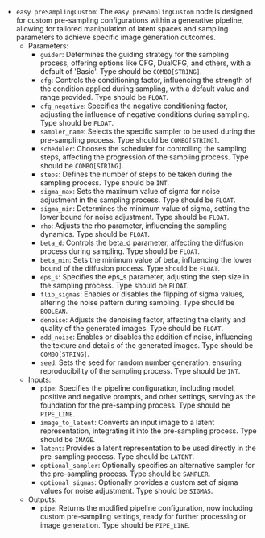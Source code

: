 - `easy preSamplingCustom`: The `easy preSamplingCustom` node is designed for custom pre-sampling configurations within a generative pipeline, allowing for tailored manipulation of latent spaces and sampling parameters to achieve specific image generation outcomes.
    - Parameters:
        - `guider`: Determines the guiding strategy for the sampling process, offering options like CFG, DualCFG, and others, with a default of 'Basic'. Type should be `COMBO[STRING]`.
        - `cfg`: Controls the conditioning factor, influencing the strength of the condition applied during sampling, with a default value and range provided. Type should be `FLOAT`.
        - `cfg_negative`: Specifies the negative conditioning factor, adjusting the influence of negative conditions during sampling. Type should be `FLOAT`.
        - `sampler_name`: Selects the specific sampler to be used during the pre-sampling process. Type should be `COMBO[STRING]`.
        - `scheduler`: Chooses the scheduler for controlling the sampling steps, affecting the progression of the sampling process. Type should be `COMBO[STRING]`.
        - `steps`: Defines the number of steps to be taken during the sampling process. Type should be `INT`.
        - `sigma_max`: Sets the maximum value of sigma for noise adjustment in the sampling process. Type should be `FLOAT`.
        - `sigma_min`: Determines the minimum value of sigma, setting the lower bound for noise adjustment. Type should be `FLOAT`.
        - `rho`: Adjusts the rho parameter, influencing the sampling dynamics. Type should be `FLOAT`.
        - `beta_d`: Controls the beta_d parameter, affecting the diffusion process during sampling. Type should be `FLOAT`.
        - `beta_min`: Sets the minimum value of beta, influencing the lower bound of the diffusion process. Type should be `FLOAT`.
        - `eps_s`: Specifies the eps_s parameter, adjusting the step size in the sampling process. Type should be `FLOAT`.
        - `flip_sigmas`: Enables or disables the flipping of sigma values, altering the noise pattern during sampling. Type should be `BOOLEAN`.
        - `denoise`: Adjusts the denoising factor, affecting the clarity and quality of the generated images. Type should be `FLOAT`.
        - `add_noise`: Enables or disables the addition of noise, influencing the texture and details of the generated images. Type should be `COMBO[STRING]`.
        - `seed`: Sets the seed for random number generation, ensuring reproducibility of the sampling process. Type should be `INT`.
    - Inputs:
        - `pipe`: Specifies the pipeline configuration, including model, positive and negative prompts, and other settings, serving as the foundation for the pre-sampling process. Type should be `PIPE_LINE`.
        - `image_to_latent`: Converts an input image to a latent representation, integrating it into the pre-sampling process. Type should be `IMAGE`.
        - `latent`: Provides a latent representation to be used directly in the pre-sampling process. Type should be `LATENT`.
        - `optional_sampler`: Optionally specifies an alternative sampler for the pre-sampling process. Type should be `SAMPLER`.
        - `optional_sigmas`: Optionally provides a custom set of sigma values for noise adjustment. Type should be `SIGMAS`.
    - Outputs:
        - `pipe`: Returns the modified pipeline configuration, now including custom pre-sampling settings, ready for further processing or image generation. Type should be `PIPE_LINE`.
